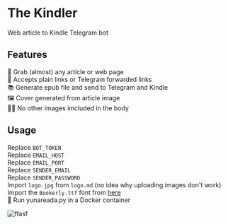 # The Kindler
Web article to Kindle Telegram bot

## Features
🤚 Grab (almost) any article or web page  
🔗 Accepts plain links or Telegram forwarded links  
📚 Generate epub file and send to Telegram and Kindle  
🖼 Cover generated from article image  
🤷‍♂️ No other images imcluded in the body  

## Usage
Replace `BOT_TOKEN`  
Replace `EMAIL_HOST`  
Replace `EMAIL_PORT`  
Replace `SENDER_EMAIL`  
Replace `SENDER_PASSWORD`  
Import `logo.jpg` from `logo.md` (no idea why uploading images don't work)  
Import the `Bookerly.ttf` font from [here](https://www.cufonfonts.com/font/bookerly)  
🏃 Run yunareada.py in a Docker container

![ffasf](https://github.com/Unknowing9428/The-Kindler/assets/144300469/2bbffad3-de52-45f9-b1c6-5b9e3219e99d)
